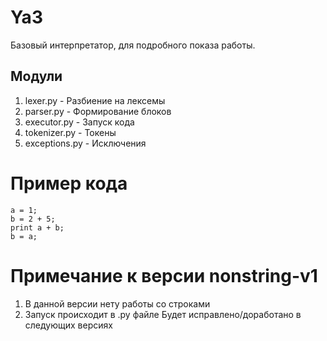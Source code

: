 # Ya3
Базовый интерпретатор, для подробного показа работы.

## Модули
1. lexer.py - Разбиение на лексемы
2. parser.py - Формирование блоков
3. executor.py -  Запуск кода
4. tokenizer.py - Токены
5. exceptions.py - Исключения

# Пример кода
```
a = 1;
b = 2 + 5;
print a + b;
b = a;
```

# Примечание к версии nonstring-v1
1. В данной версии нету работы со строками
2. Запуск происходит в .py файле
Будет исправлено/доработано в следующих версиях
